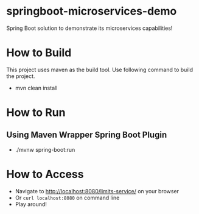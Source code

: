 # springboot-microservices-demo
Spring Boot solution to demonstrate its microservices capabilities! 

# How to Build
This project uses maven as the build tool. Use following command to build the project.
*  mvn clean install

# How to Run
## Using Maven Wrapper Spring Boot Plugin
* ./mvnw spring-boot:run

# How to Access
* Navigate to <http://localhost:8080/limits-service/> on your browser
* Or `curl localhost:8080` on command line
* Play around!
